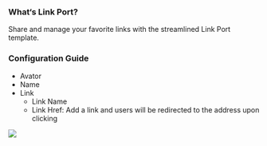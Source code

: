### What‘s Link Port?
Share and manage your favorite links with the streamlined Link Port template.

### Configuration Guide
* Avator
* Name
* Link
  * Link Name
  * Link Href: Add a link and users will be redirected to the address upon clicking
 
 [![](https://markdown.4everland.store/linkport.png)](https://markdown.4everland.store/linkport.png)
